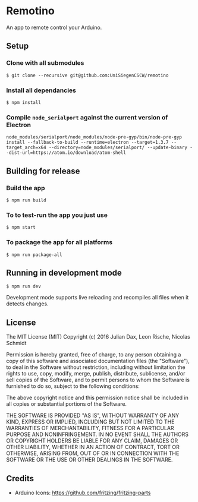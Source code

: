# Remotino

An app to remote control your Arduino.

## Setup

### Clone with all submodules

`$ git clone --recursive git@github.com:UniSiegenCSCW/remotino`

### Install all dependancies

`$ npm install`

### Compile `node_serialport` against the current version of Electron

`node_modules/serialport/node_modules/node-pre-gyp/bin/node-pre-gyp install --fallback-to-build --runtime=electron --target=1.3.7 --target_arch=x64 --directory=node_modules/serialport/ --update-binary --dist-url=https://atom.io/download/atom-shell`

## Building for release

### Build the app

`$ npm run build`

### To to test-run the app you just use

`$ npm start`

### To package the app for all platforms

`$ npm run package-all`

## Running in development mode

`$ npm run dev`

Development mode supports live reloading and recompiles all files when it detects changes.


## License
The MIT License (MIT)
Copyright (c) 2016 Julian Dax, Leon Rische, Nicolas Schmidt

Permission is hereby granted, free of charge, to any person obtaining a copy of this software and associated documentation files (the "Software"), to deal in the Software without restriction, including without limitation the rights to use, copy, modify, merge, publish, distribute, sublicense, and/or sell copies of the Software, and to permit persons to whom the Software is furnished to do so, subject to the following conditions:

The above copyright notice and this permission notice shall be included in all copies or substantial portions of the Software.

THE SOFTWARE IS PROVIDED "AS IS", WITHOUT WARRANTY OF ANY KIND, EXPRESS OR IMPLIED, INCLUDING BUT NOT LIMITED TO THE WARRANTIES OF MERCHANTABILITY, FITNESS FOR A PARTICULAR PURPOSE AND NONINFRINGEMENT. IN NO EVENT SHALL THE AUTHORS OR COPYRIGHT HOLDERS BE LIABLE FOR ANY CLAIM, DAMAGES OR OTHER LIABILITY, WHETHER IN AN ACTION OF CONTRACT, TORT OR OTHERWISE, ARISING FROM, OUT OF OR IN CONNECTION WITH THE SOFTWARE OR THE USE OR OTHER DEALINGS IN THE SOFTWARE.

## Credits

* Arduino Icons: <https://github.com/fritzing/fritzing-parts>
